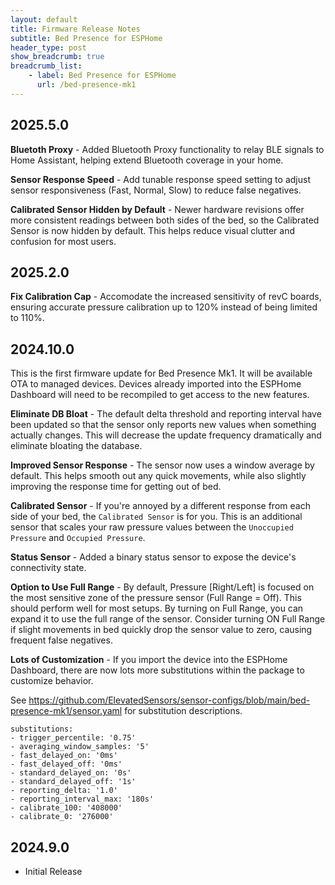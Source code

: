 ```yaml
---
layout: default
title: Firmware Release Notes
subtitle: Bed Presence for ESPHome
header_type: post
show_breadcrumb: true
breadcrumb_list:
    - label: Bed Presence for ESPHome
      url: /bed-presence-mk1
---
```


## 2025.5.0
**Bluetoth Proxy** - Added Bluetooth Proxy functionality to relay BLE signals to Home Assistant, helping extend Bluetooth
coverage in your home.

**Sensor Response Speed** - Add tunable response speed setting to adjust sensor responsiveness (Fast, Normal, Slow) to
reduce false negatives.

**Calibrated Sensor Hidden by Default** - Newer hardware revisions offer more consistent readings between both sides of the
bed, so the Calibrated Sensor is now hidden by default. This helps reduce visual clutter and confusion for most users.

## 2025.2.0
**Fix Calibration Cap** - Accomodate the increased sensitivity of revC boards, ensuring accurate pressure calibration up to
120% instead of being limited to 110%.

## 2024.10.0
This is the first firmware update for Bed Presence Mk1. It will be available OTA to managed devices. Devices already
imported into the ESPHome Dashboard will need to be recompiled to get access to the new features.

**Eliminate DB Bloat** - The default delta threshold and reporting interval have been updated so that the sensor only
reports new values when something actually changes. This will decrease the update frequency dramatically and eliminate
bloating the database.

**Improved Sensor Response** - The sensor now uses a window average by default. This helps smooth out any quick movements,
while also slightly improving the response time for getting out of bed.

**Calibrated Sensor** - If you're annoyed by a different response from each side of your bed, the `Calibrated Sensor` is for
you. This is an additional sensor that scales your raw pressure values between the `Unoccupied Pressure` and `Occupied
Pressure`.

**Status Sensor** - Added a binary status sensor to expose the device's connectivity state.

**Option to Use Full Range** - By default, Pressure [Right/Left] is focused on the most sensitive zone of the pressure
sensor (Full Range = Off). This should perform well for most setups. By turning on Full Range, you can expand it to use
the full range of the sensor. Consider turning ON Full Range if slight movements in bed quickly drop the sensor value to
zero, causing frequent false negatives.

**Lots of Customization** - If you import the device into the ESPHome Dashboard, there are now lots more substitutions
within the package to customize behavior.

See <a href="https://github.com/ElevatedSensors/sensor-configs/blob/main/bed-presence-mk1/sensor.yaml" target="_blank">https://github.com/ElevatedSensors/sensor-configs/blob/main/bed-presence-mk1/sensor.yaml</a> for substitution descriptions.

```
substitutions:
- trigger_percentile: '0.75'
- averaging_window_samples: '5'
- fast_delayed_on: '0ms'
- fast_delayed_off: '0ms'
- standard_delayed_on: '0s'
- standard_delayed_off: '1s'
- reporting_delta: '1.0'
- reporting_interval_max: '180s'
- calibrate_100: '408000'
- calibrate_0: '276000'
```

## 2024.9.0
- Initial Release

